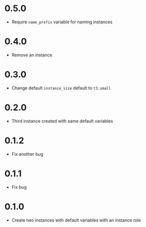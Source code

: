 # 0.5.0 
- Require `name_prefix` variable for naming instances

# 0.4.0
- Remove an instance

# 0.3.0
- Change default `instance_size` default to `t3.small`

# 0.2.0
- Third instance created with same default variables

# 0.1.2
- Fix another bug

# 0.1.1
- Fix bug

# 0.1.0
- Create two instances with default variables with an instance role